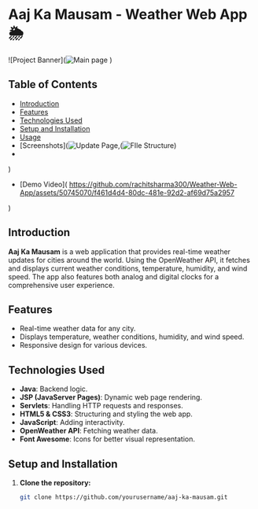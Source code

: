 # Aaj Ka Mausam - Weather Web App 🌦️

![Project Banner](![Main page](https://github.com/rachitsharma300/Weather-Web-App/assets/50745070/505329f1-4ee0-4690-bc5f-978717c3ea57)
) <!-- Replace with a screenshot or banner image -->

## Table of Contents
- [Introduction](#introduction)
- [Features](#features)
- [Technologies Used](#technologies-used)
- [Setup and Installation](#setup-and-installation)
- [Usage](#usage)
- [Screenshots](![Update Page](https://github.com/rachitsharma300/Weather-Web-App/assets/50745070/c4f3a57a-fa85-40f5-b342-ea6fb3969f32),(![FIle Structure](https://github.com/rachitsharma300/Weather-Web-App/assets/50745070/e3ca4c9c-9089-4668-a2d4-12f55e7af4ce))
- 
)
- [Demo Video](
https://github.com/rachitsharma300/Weather-Web-App/assets/50745070/f461d4d4-80dc-481e-92d2-af69d75a2957

)
  

## Introduction
**Aaj Ka Mausam** is a web application that provides real-time weather updates for cities around the world. Using the OpenWeather API, it fetches and displays current weather conditions, temperature, humidity, and wind speed. The app also features both analog and digital clocks for a comprehensive user experience.

## Features
- Real-time weather data for any city.
- Displays temperature, weather conditions, humidity, and wind speed.
- Responsive design for various devices.

## Technologies Used
- **Java**: Backend logic.
- **JSP (JavaServer Pages)**: Dynamic web page rendering.
- **Servlets**: Handling HTTP requests and responses.
- **HTML5 & CSS3**: Structuring and styling the web app.
- **JavaScript**: Adding interactivity.
- **OpenWeather API**: Fetching weather data.
- **Font Awesome**: Icons for better visual representation.

## Setup and Installation
1. **Clone the repository:**
   ```sh
   git clone https://github.com/yourusername/aaj-ka-mausam.git
